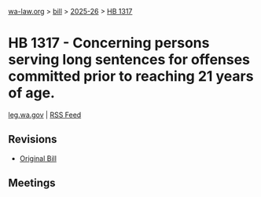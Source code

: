 [wa-law.org](/) > [bill](/bill/) > [2025-26](/bill/2025-26/) > [HB 1317](/bill/2025-26/hb/1317/)

# HB 1317 - Concerning persons serving long sentences for offenses committed prior to reaching 21 years of age.
[leg.wa.gov](https://app.leg.wa.gov/billsummary?BillNumber=1317&Year=2025&Initiative=false) | [RSS Feed](./rss.xml)

## Revisions
* [Original Bill](1/)

## Meetings